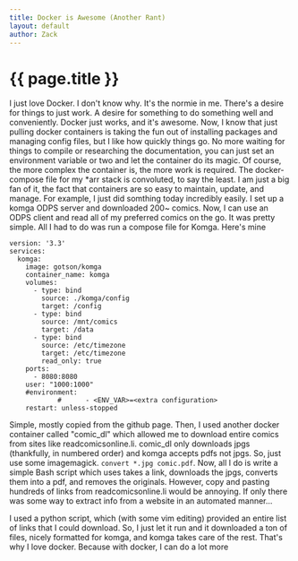 ```yaml
---
title: Docker is Awesome (Another Rant)
layout: default
author: Zack
---
```

<h1>{{ page.title }}</h1>

I just love Docker. I don't know why. It's the normie in me. There's a desire for things to just work. A desire for something to do something well and conveniently.
Docker just works, and it's awesome. Now, I know that just pulling docker containers is taking the fun out of installing packages and managing config files, but I like how quickly things go.
No more waiting for things to compile or researching the documentation, you can just set an environment variable or two and let the container do its magic. 
Of course, the more complex the container is, the more work is required. The docker-compose file for my *arr stack is convoluted, to say the least. 
I am just a big fan of it, the fact that containers are so easy to maintain, update, and manage. 
For example, I just did somthing today incredibly easily. 
I set up a komga ODPS server and downloaded 200~ comics. Now, I can use an ODPS client and read all of my preferred comics on the go. It was pretty simple.
All I had to do was run a compose file for Komga. Here's mine
```
version: '3.3'
services:
  komga:
    image: gotson/komga
    container_name: komga
    volumes:
      - type: bind
        source: ./komga/config
        target: /config
      - type: bind
        source: /mnt/comics
        target: /data
      - type: bind
        source: /etc/timezone
        target: /etc/timezone
        read_only: true
    ports:
      - 8080:8080
    user: "1000:1000"
    #environment:
            #      - <ENV_VAR>=<extra configuration>
    restart: unless-stopped
```
Simple, mostly copied from the github page. 
Then, I used another docker container called "comic_dl" which allowed me to download entire comics from sites like readcomicsonline.li.
comic_dl only downloads jpgs (thankfully, in numbered order) and komga accepts pdfs not jpgs. So, just use some imagemagick. `convert *.jpg comic.pdf`. 
Now, all I do is write a simple Bash script which uses takes a link, downloads the jpgs, converts them into a pdf, and removes the originals. 
However, copy and pasting hundreds of links from readcomicsonline.li would be annoying. If only there was some way to extract info from a website in an automated manner...









I used a python script, which (with some vim editing) provided an entire list of links that I could download.
So, I just let it run and it downloaded a ton of files, nicely formatted for komga, and komga takes care of the rest. 
That's why I love docker.
Because with docker, I can do a lot more
